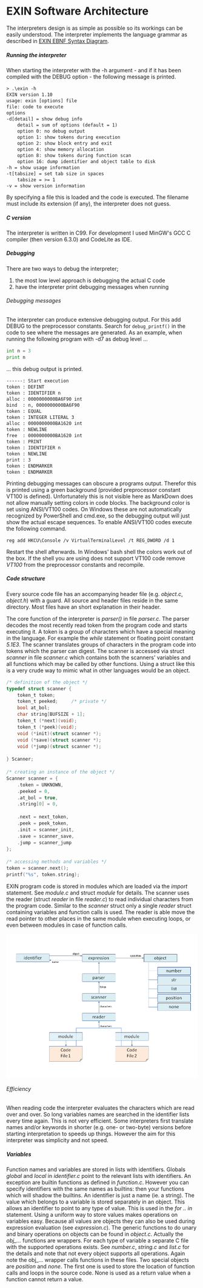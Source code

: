 # EXIN Software Architecture

The interpreters design is as simple as possible so its workings can be easily understood. The interpreter implements the language grammar as described in [EXIN EBNF Syntax Diagram](EXIN%20syntax%20diagram.pdf).

##### Running the interpreter
When starting the interpreter with the -h argument - and if it has been compiled with the DEBUG option - the following message is printed.
```
> .\exin -h
EXIN version 1.10
usage: exin [options] file
file: code to execute
options
-d[detail] = show debug info
    detail = sum of options (default = 1)
    option 0: no debug output
    option 1: show tokens during execution
    option 2: show block entry and exit
    option 4: show memory allocation
    option 8: show tokens during function scan
    option 16: dump identifier and object table to disk
-h = show usage information
-t[tabsize] = set tab size in spaces
    tabsize = >= 1
-v = show version information
```
By specifying a file this is loaded and the code is executed. The filename must include its extension (if any), the interpreter does not guess.

##### C version
The interpreter is written in C99. For development I used MinGW's GCC C compiler (then version 6.3.0) and CodeLite as IDE.

##### Debugging
There are two ways to debug the interpreter;
1. the most low level approach is debugging the actual C code
2. have the interpreter print debugging messages when running

###### Debugging messages
The interpreter can produce extensive debugging output. For this add DEBUG to the preprocessor constants. Search for `debug_printf()` in the code to see where the messages are generated. As an example, when running the following program with -d7 as debug level ...
``` python
int n = 3
print n
```
... this debug output is printed.
```
------: Start execution
token : DEFINT
token : IDENTIFIER n
alloc : 0000000000BA6F90 int
bind  : n, 0000000000BA6F90
token : EQUAL
token : INTEGER LITERAL 3
alloc : 0000000000BA1620 int
token : NEWLINE
free  : 0000000000BA1620 int
token : PRINT
token : IDENTIFIER n
token : NEWLINE
print : 3
token : ENDMARKER
token : ENDMARKER
```
Printing debugging messages can obscure a programs output. Therefor this is printed using a green background (provided preprocessor constant VT100 is defined). Unfortunately this is not visible here as MarkDown does not allow manually setting colors in code blocks. The background color is set using ANSI/VT100 codes. On Windows these are not automatically recognized by PowerShell and cmd.exe, so the debugging output will just show the actual escape sequences. To enable ANSI/VT100 codes execute the following command.
``` shell
reg add HKCU\Console /v VirtualTerminalLevel /t REG_DWORD /d 1
```
Restart the shell afterwards. In Windows' bash shell the colors work out of the box. If the shell you are using does not support VT100 code remove *VT100* from the preprocessor constants and recompile.

##### Code structure
Every source code file has an accompanying header file (e.g. *object.c*, *object.h*) with a guard. All source and header files reside in the same directory. Most files have an short explanation in their header.

The core function of the interpreter is *parser()* in file *parser.c*. The parser decodes the most recently read token from the program code and starts executing it. A token is a group of characters which have a special meaning in the language. For example the *while* statement or floating point constant *5.1E3*. The scanner translates groups of characters in the program code into tokens which the parser can digest. The scanner is accessed via struct *scanner* in file *scanner.c* which contains both the scanners' variables and all functions which may be called by other functions. Using a struct like this is a very crude way to mimic what in other languages would be an object.
``` C
/* definition of the object */
typedef struct scanner {
	token_t	token;
	token_t peeked;  	/* private */
	bool at_bol;
	char string[BUFSIZE + 1];
	token_t (*next)(void);
	token_t (*peek)(void);
	void (*init)(struct scanner *);
	void (*save)(struct scanner *);
	void (*jump)(struct scanner *);

} Scanner;

/* creating an instance of the object */
Scanner scanner = {
	.token = UNKNOWN,
	.peeked = 0,
	.at_bol = true,
	.string[0] = 0,

	.next = next_token,
	.peek = peek_token,
	.init = scanner_init,
	.save = scanner_save,
	.jump = scanner_jump
};

/* accessing methods and variables */
token = scanner.next();
printf("%s", token.string);
```
EXIN program code is stored in modules which are loaded via the *import* statement. See *module.c* and struct *module* for details.
The scanner uses the reader (struct *reader* in file *reader.c*) to read individual characters from the program code. Similar to the *scanner* struct only a single *reader* struct containing variables and function calls is used. The reader is able move the read pointer to other places in the same module when executing loops, or even between modules in case of function calls.

![EXIN-software-structure.png](https://github.com/erikdelange/EXIN-The-Experimental-Interpreter/blob/master/EXIN-software-structure.png)

###### Efficiency
When reading code the interpreter evaluates the characters which are read over and over. So long variables names are searched in the identifier lists every time again. This is not very efficient. Some interpreters first translate names and/or keywords in shorter (e.g. one- or two-byte) versions before starting interpretation to speeds up things. However the aim for this interpreter was simplicity and not speed.
##### Variables
Function names and variables are stored in lists with identifiers. Globals *global* and *local* in *identifier.c* point to the relevant lists with identifiers. An exception are builtin functions as defined in *function.c*. However you can specify identifiers with the same names as builtins: then your functions which will shadow the builtins.
An identifier is just a name (ie. a string). The value which belongs to a variable is stored separately in an object. This allows an identifier to point to any type of value. This is used in the *for .. in* statement. Using a uniform way to store values makes operations on variables easy. Because all values are objects they can also be used during expression evaluation (see *expression.c*). The generic functions to do unary and binary operations on objects can be found in *object.c*. Actually the *obj_...* functions are wrappers. For each type of variable a separate C file with the supported operations exists. See *number.c*, *string.c* and *list.c* for the details and note that not every object supports all operations. Again note the obj_... wrapper calls functions in these files.
Two special objects are *position* and *none*. The first one is used to store the location of function calls and loops in the source code. None is used as a return value when a function cannot return a value.
